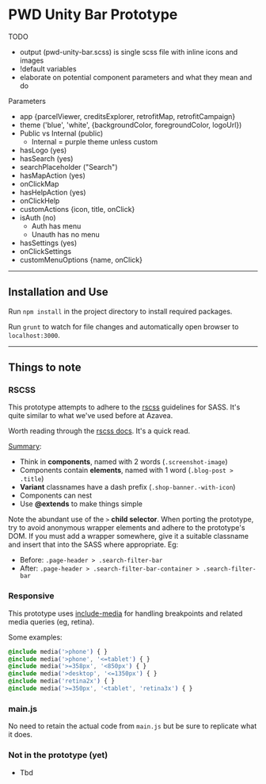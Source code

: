 # PWD Unity Bar Prototype

TODO
- output (pwd-unity-bar.scss) is single scss file with inline icons and images
- !default variables
- elaborate on potential component parameters and what they mean and do

Parameters
- app {parcelViewer, creditsExplorer, retrofitMap, retrofitCampaign}
- theme ('blue', 'white', {backgroundColor, foregroundColor, logoUrl})
- Public vs Internal (public)
    - Internal = purple theme unless custom
- hasLogo (yes)
- hasSearch (yes)
- searchPlaceholder ("Search")
- hasMapAction (yes)
- onClickMap
- hasHelpAction (yes)
- onClickHelp
- customActions {icon, title, onClick}
- isAuth (no)
    - Auth has menu
    - Unauth has no menu
- hasSettings (yes)
- onClickSettings
- customMenuOptions {name, onClick}

---

## Installation and Use
Run `npm install` in the project directory to install required packages.

Run `grunt` to watch for file changes and automatically open browser to
`localhost:3000`.

---

## Things to note

### RSCSS
This prototype attempts to adhere to the [rscss](http://rscss.io/) guidelines
for SASS. It's quite similar to what we've used before at Azavea.

Worth reading through the [rscss docs](http://rscss.io/). It's a quick read.

[Summary](http://rscss.io/summary.html):

- Think in **components**, named with 2 words (`.screenshot-image`)
- Components contain **elements**, named with 1 word (`.blog-post > .title`)
- **Variant** classnames have a dash prefix (`.shop-banner.-with-icon`)
- Components can nest
- Use **@extends** to make things simple

Note the abundant use of the `>` **child selector**. When porting the prototype,
try to avoid anonymous wrapper elements and adhere to the prototype's DOM.
If you must add a wrapper somewhere, give it a suitable classname and insert
that into the SASS where appropriate. Eg:

- Before: `.page-header > .search-filter-bar`
- After: `.page-header > .search-filter-bar-container > .search-filter-bar`

### Responsive

This prototype uses [include-media](http://include-media.com/) for handling
breakpoints and related media queries (eg, retina).

Some examples:

```css
@include media('>phone') { }
@include media('>phone', '<=tablet') { }
@include media('>=358px', '<850px') { }
@include media('>desktop', '<=1350px') { }
@include media('retina2x') { }
@include media('>=350px', '<tablet', 'retina3x') { }
```

### main.js

No need to retain the actual code from `main.js` but be sure to replicate
what it does.

### Not in the prototype (yet)

- Tbd
